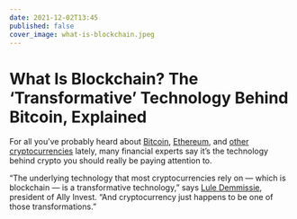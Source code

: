 ```yaml
---
date: 2021-12-02T13:45
published: false
cover_image: what-is-blockchain.jpeg
---
```

# What Is Blockchain? The ‘Transformative’ Technology Behind Bitcoin, Explained

For all you’ve probably heard about [Bitcoin](https://time.com/nextadvisor/investing/cryptocurrency/what-is-bitcoin/), [Ethereum](https://time.com/nextadvisor/investing/cryptocurrency/what-is-ethereum/), and [other cryptocurrencies](https://time.com/nextadvisor/investing/cryptocurrency/types-of-cryptocurrency/) lately, many financial experts say it’s the technology behind crypto you should really be paying attention to.

“The underlying technology that most cryptocurrencies rely on — which is blockchain — is a transformative technology,” says [Lule Demmissie](https://www.linkedin.com/in/luled/), president of Ally Invest. “And cryptocurrency just happens to be one of those transformations.”
